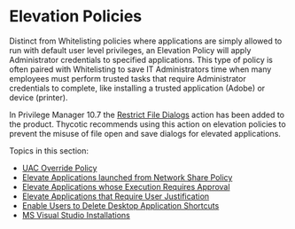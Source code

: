 [title]: # (Elevation Policies)
[tags]: # (elevate)
[priority]: # (3)
# Elevation Policies

Distinct from Whitelisting policies where applications are simply allowed to run with default user level privileges, an Elevation Policy will apply Administrator credentials to specified applications. This type of policy is often paired with Whitelisting to save IT Administrators time when many employees must perform trusted tasks that require Administrator credentials to complete, like installing a trusted application (Adobe) or device (printer).

In Privilege Manager 10.7 the [Restrict File Dialogs](../../../actions/default-actions.md#Restrict_File_Dialogs) action has been added to the product. Thycotic recommends using this action on elevation policies to prevent the misuse of file open and save dialogs for elevated applications.

Topics in this section:

* [UAC Override Policy](uac-override.md)
* [Elevate Applications launched from Network Share Policy](network-share.md)
* [Elevate Applications whose Execution Requires Approval](app-req-app.md)
* [Elevate Applications that Require User Justification](user-just.md)
* [Enable Users to Delete Desktop Application Shortcuts](delete-shortcut.md)
* [MS Visual Studio Installations](ms-visual-studio.md)
